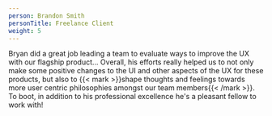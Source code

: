 ```yaml
---
person: Brandon Smith
personTitle: Freelance Client
weight: 5
---
```

Bryan did a great job leading a team to evaluate ways to improve the UX with our flagship product... Overall, his efforts really helped us to not only make some positive changes to the UI and other aspects of the UX for these products, but also to {{< mark >}}shape thoughts and feelings towards more user centric philosophies amongst our team members{{< /mark >}}. To boot, in addition to his professional excellence he's a pleasant fellow to work with!